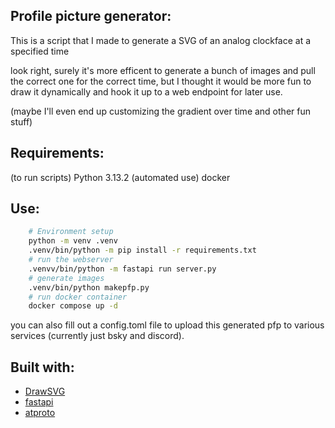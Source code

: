 ## Profile picture generator:
This is a script that I made to generate a SVG of an analog clockface at a specified time

look right, surely it's more efficent to generate a bunch of images and pull the correct one for the correct time, but I thought it would be more fun to draw it dynamically and hook it up to a web endpoint for later use.

(maybe I'll even end up customizing the gradient over time and other fun stuff)

## Requirements:
(to run scripts)
Python 3.13.2
(automated use)
docker

## Use:
```bash
    # Environment setup
    python -m venv .venv
    .venv/bin/python -m pip install -r requirements.txt    
    # run the webserver
    .venvv/bin/python -m fastapi run server.py
    # generate images
    .venv/bin/python makepfp.py
    # run docker container
    docker compose up -d
```

you can also fill out a config.toml file to upload this generated pfp to various services (currently just bsky and discord).

## Built with:
- [DrawSVG](https://github.com/cduck/drawsvg)
- [fastapi](https://github.com/fastapi/fastapi)
- [atproto](https://github.com/MarshalX/atproto)
